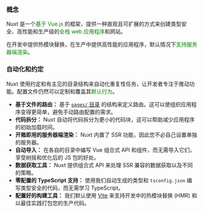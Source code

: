 ### 概念

Nuxt 是一个<span style="color: green">基于 Vue.js</span> 的框架，提供一种直观且可扩展的方式来创建类型安全、高性能和生产级的<span style="color: green">全栈 web 应用程序</span>和网站。

在开发中提供热模块替换，在生产中提供高性能的应用程序，默认情况下<span style="color: green">支持服务器端渲染</span>。



### 自动化和约定

Nuxt 使用约定和有主见的目录结构来自动化重复性任务，让开发者专注于推动功能。配置文件仍然可以定制和覆盖其<span style="color: green">默认行为</span>。

- **基于文件的路由：** 基于 [`pages/` 目录](https://nuxt.zhcndoc.com/docs/guide/directory-structure/pages) 的结构来定义路由。这可以使组织应用程序变得更简单，避免手动路由配置的需求。
- **代码拆分：** Nuxt 自动将代码拆分为更小的代码块，这可以帮助减少应用程序的初始加载时间。
- **开箱即用的服务器端渲染：** Nuxt 内置了 SSR 功能，因此您不必自己设置单独的服务器。
- **自动导入：** 在各自的目录中编写 Vue 组合式 API 和组件，而无需导入它们，享受树摇和优化后的 JS 包的好处。
- **数据获取工具：** Nuxt 提供组合式 API 来处理 SSR 兼容的数据获取以及不同的策略。
- **零配置的 TypeScript 支持：** 使用我们自动生成的类型和 `tsconfig.json` 编写类型安全的代码，而无需学习 TypeScript。
- **配置好的构建工具：** 我们默认使用 [Vite](https://vite.zhcndoc.com/) 来支持开发中的热模块替换 (HMR) 和以最佳实践打包您的生产代码。

